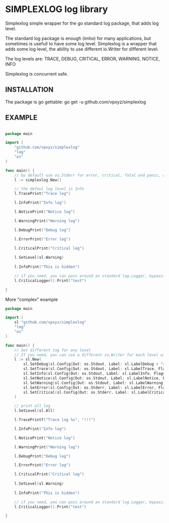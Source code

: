 SIMPLEXLOG log library
======================

Simplexlog simple wrapper for the go standard log package, that adds log level.

The standard log package is enough (imho) for many applications, but sometimes
is usefull to have some log level.
Simplexlog is a wrapper that adds some log level, the ability to use different
io.Writer for different level.

The log levels are: TRACE, DEBUG, CRITICAL, ERROR, WARNING, NOTICE, INFO

Simplexlog is concurrent safe.

INSTALLATION
------------

The package is go gettable:  go get -u github.com/vpxyz/simplexlog

EXAMPLE
-------

``` go

package main

import (
	"github.com/vpxyz/simplexlog"
	"log"
	"os"
)

func main() {
    // by default use os.Stderr for error, critical, fatal and panic, and os.Stdout for others
    l := simplexlog.New() 

    // the defaul log level is Info
	l.TracePrint("Trace log")

	l.InfoPrint("Info log")

	l.NoticePrint("Notice log")

	l.WarningPrint("Warning log")

	l.DebugPrint("Debug log")

	l.ErrorPrint("Error log")

	l.CriticalPrint("Critical log")
    
    l.SetLevel(sl.Warning)
    
    l.InfoPrint("This is hidden")

	// if you need, you can pass around an standard log.Logger, bypassing the LogLevel setting
	l.CriticalLogger().Print("test")

}

```

More "complex" example

``` go
package main

import (
	sl "github.com/vpxyz/simplexlog"
	"log"
	"os"
)

func main() {
	// Set different tag for any level
	// If you need, you can use a different io.Writer for each level witch different flags and prefix
	l := sl.New(
		sl.SetDebug(sl.Config{Out: os.Stdout, Label: sl.LabelDebug + "==> ", Flags: sl.DefaultLogFlags | log.Lshortfile}),
		sl.SetTrace(sl.Config{Out: os.Stdout, Label: sl.LabelTrace, Flags: sl.DefaultLogFlags | log.Lshortfile}),
		sl.SetInfo(sl.Config{Out: os.Stdout, Label: sl.LabelInfo, Flags: sl.DefaultLogFlags}),
		sl.SetNotice(sl.Config{Out: os.Stdout, Label: sl.LabelNotice, Flags: sl.DefaultLogFlags}),
		sl.SetWarning(sl.Config{Out: os.Stdout, Label: sl.LabelWarning + " ==> ", Flags: sl.DefaultLogFlags}),
		sl.SetError(sl.Config{Out: os.Stderr, Label: sl.LabelError, Flags: sl.DefaultLogFlags}),
		sl.SetCritical(sl.Config{Out: os.Stderr, Label: sl.LabelCritical + ",GULP! ==> ", Flags: sl.DefaultLogFlags | log.Lshortfile}),
	)

    // print all log
	l.SetLevel(sl.All)

	l.TracePrintf("Trace log %s", "!!!")

	l.InfoPrint("Info log")

	l.NoticePrint("Notice log")

	l.WarningPrint("Warning log")

	l.DebugPrint("Debug log")

	l.ErrorPrint("Error log")

	l.CriticalPrint("Critical log")
    
    l.SetLevel(sl.Warning)
    
    l.InfoPrint("This is hidden")

	// if you need, you can pass around an standard log.Logger, bypassing the LogLevel setting
	l.CriticalLogger().Print("test")

}
```
